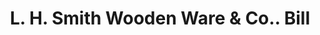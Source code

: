 ---
doi: 10.7916/D84B4CG2
date_other: '1900'
date_other_textual: 1900-1909
form: printed ephemera
genre:
- Invoices
name:
- L. H. Smith Wooden Ware & Co.
object_in_context_url: https://biggert.cul.columbia.edu/items/view/ave_biggert_01480
subject_hierarchical_geographic:
- Pittsburgh, Pennsylvania, United States
subject_name:
- L. H. Smith Wooden Ware & Co.
title: L. H. Smith Wooden Ware & Co.. Bill
sort_title: L. H. Smith Wooden Ware & Co.. Bill
call_number: ave_biggert_01480
coordinates:
- 40.439722222222215,-79.97638888888889
pid: ave_biggert_01480
identifiers: ave_biggert_01480
thumbnail: https://derivativo-3.library.columbia.edu/iiif/2/ldpd:344032/full/!256,256/0/native.jpg
permalink: /biggert/ave_biggert_01480/
layout: iiif-image-page
---